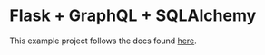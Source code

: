 # Flask + GraphQL + SQLAlchemy

This example project follows the docs found [here](https://docs.graphene-python.org/projects/sqlalchemy/en/latest/tutorial/).
